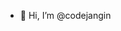 - 👋 Hi, I’m @codejangin

<!---
codejangin/codejangin is a ✨ special ✨ repository because its `README.md` (this file) appears on your GitHub profile.
You can click the Preview link to take a look at your changes.
--->

